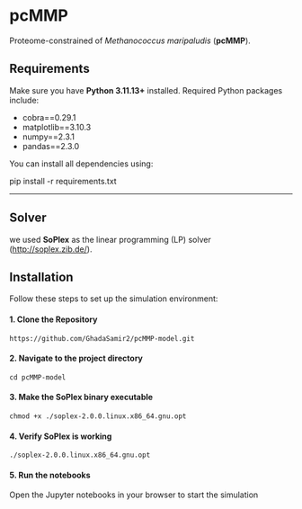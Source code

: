 # pcMMP

Proteome-constrained of *Methanococcus maripaludis* (**pcMMP**). 

## Requirements

Make sure you have **Python 3.11.13+** installed. Required Python packages include:

- cobra==0.29.1  
- matplotlib==3.10.3  
- numpy==2.3.1  
- pandas==2.3.0  

You can install all dependencies using:

  pip install -r requirements.txt

---
## Solver
we used  **SoPlex** as the linear programming (LP) solver (http://soplex.zib.de/).

## Installation

Follow these steps to set up the simulation environment:

#### 1. Clone the Repository

    https://github.com/GhadaSamir2/pcMMP-model.git

#### 2. Navigate to the project directory
    cd pcMMP-model

#### 3. Make the SoPlex binary executable
    chmod +x ./soplex-2.0.0.linux.x86_64.gnu.opt
#### 4. Verify SoPlex is working
    ./soplex-2.0.0.linux.x86_64.gnu.opt

#### 5. Run the notebooks
Open the Jupyter notebooks in your browser to start the simulation


